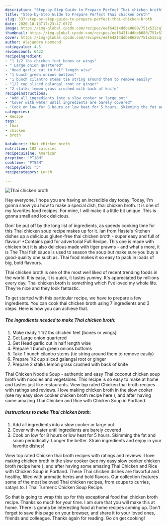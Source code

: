 ```yaml
---
description: "Step-by-Step Guide to Prepare Perfect Thai chicken broth"
title: "Step-by-Step Guide to Prepare Perfect Thai chicken broth"
slug: 337-step-by-step-guide-to-prepare-perfect-thai-chicken-broth
date: 2020-10-13T17:23:47.657Z
image: https://img-global.cpcdn.com/recipes/eef64214ddbe8680/751x532cq70/thai-chicken-broth-recipe-main-photo.jpg
thumbnail: https://img-global.cpcdn.com/recipes/eef64214ddbe8680/751x532cq70/thai-chicken-broth-recipe-main-photo.jpg
cover: https://img-global.cpcdn.com/recipes/eef64214ddbe8680/751x532cq70/thai-chicken-broth-recipe-main-photo.jpg
author: Alejandro Hammond
ratingvalue: 4.5
reviewcount: 6422
recipeingredient:
- "1 1/2 lbs chicken feet bones or wings"
- " Large onion quartered"
- "Head garlic cut in half length wise"
- "1 bunch green onions bottoms"
- "1 bunch cilantro stems tie string around them to remove easily"
- "1/2 cup sliced galangal root or ginger"
- "2 stalks lemon grass crushed with back of knife"
recipeinstructions:
- "Add all ingredients into a slow cooker or large pot"
- "Cover with water until ingredients are barely covered"
- "Cook on low for 8 hours or low heat for 5 hours. Skimming the fat and scum periodically. Longer the better. Strain ingredients and enjoy in your favorite dishes!"
categories:
- Recipe
tags:
- thai
- chicken
- broth

katakunci: thai chicken broth 
nutrition: 182 calories
recipecuisine: American
preptime: "PT18M"
cooktime: "PT52M"
recipeyield: "3"
recipecategory: Lunch

---
```



![Thai chicken broth](https://img-global.cpcdn.com/recipes/eef64214ddbe8680/751x532cq70/thai-chicken-broth-recipe-main-photo.jpg)

Hey everyone, I hope you are having an incredible day today. Today, I'm gonna show you how to make a special dish, thai chicken broth. It is one of my favorites food recipes. For mine, I will make it a little bit unique. This is gonna smell and look delicious.

Don&#39; be put off by the long list of ingredients, as speedy cooking time for this Thai chicken soup recipe makes up for it. Ian from Haste&#39;s Kitchen dishes up a delicious gluten-free thai chicken broth - super easy and full of flavour! *Contains paid for advertorial Full Recipe. This one is made with chicken but it is also delicious made with tiger prawns - and what&#39;s more, it is The Thai fish sauce is used to season the soup but make sure you buy a good-quality one such as. Thai food makes it so easy to pack in loads of big, bold flavours.

Thai chicken broth is one of the most well liked of recent trending foods in the world. It is easy, it is quick, it tastes yummy. It's appreciated by millions every day. Thai chicken broth is something which I've loved my whole life. They're nice and they look fantastic.


To get started with this particular recipe, we have to prepare a few ingredients. You can cook thai chicken broth using 7 ingredients and 3 steps. Here is how you can achieve that.

<!--inarticleads1-->

##### The ingredients needed to make Thai chicken broth:

1. Make ready 1 1/2 lbs chicken feet [bones or wings]
1. Get  Large onion quartered
1. Get Head garlic cut in half length wise
1. Prepare 1 bunch green onions bottoms
1. Take 1 bunch cilantro stems (tie string around them to remove easily)
1. Prepare 1/2 cup sliced galangal root or ginger
1. Prepare 2 stalks lemon grass crushed with back of knife


Thai Chicken Noodle Soup - authentic and easy Thai coconut chicken soup broth with noodles and vegetables. This recipe is so easy to make at home and tastes just like restaurants. View top rated Chicken thai broth recipes with ratings and reviews. I love making chicken broth in the slow cooker (see my easy slow cooker chicken broth recipe here ), and after having some amazing Thai Chicken and Rice with Chicken Soup in Portland. 

<!--inarticleads2-->

##### Instructions to make Thai chicken broth:

1. Add all ingredients into a slow cooker or large pot
1. Cover with water until ingredients are barely covered
1. Cook on low for 8 hours or low heat for 5 hours. Skimming the fat and scum periodically. Longer the better. Strain ingredients and enjoy in your favorite dishes!


View top rated Chicken thai broth recipes with ratings and reviews. I love making chicken broth in the slow cooker (see my easy slow cooker chicken broth recipe here ), and after having some amazing Thai Chicken and Rice with Chicken Soup in Portland. These Thai chicken dishes are flavorful and healthy, filled with aromatic herbs and bold flavors. Our collection features some of the most beloved Thai chicken recipes, from soups to curries, satays to. I Thai Turmeric Chicken Soup Recipe. 

So that is going to wrap this up for this exceptional food thai chicken broth recipe. Thanks so much for your time. I am sure that you will make this at home. There is gonna be interesting food at home recipes coming up. Don't forget to save this page on your browser, and share it to your loved ones, friends and colleague. Thanks again for reading. Go on get cooking!
